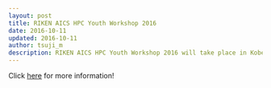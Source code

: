 ```yaml
---
layout: post
title: RIKEN AICS HPC Youth Workshop 2016
date: 2016-10-11
updated: 2016-10-11
author: tsuji_m
description: RIKEN AICS HPC Youth Workshop 2016 will take place in Kobe from 28 Nov. to 30 Nov, just before the 6th JLESC Workshop.
---
```


<!--more-->

Click [here](http://www.aics.riken.jp/en/events/161007.html) for more information!
